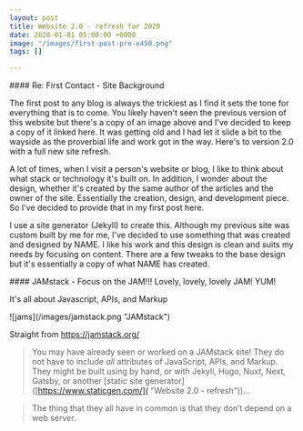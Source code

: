 ```yaml
---
layout: post
title: Website 2.0 - refresh for 2020
date: 2020-01-01 05:00:00 +0000
image: "/images/first-post-pre-x450.png"
tags: []

---
```

\#### Re: First Contact - Site Background

The first post to any blog is always the trickiest as I find it sets the tone for everything that is to come. You likely haven't seen the previous version of this website but there's a copy of an image above and I've decided to keep a copy of it linked here. It was getting old and I had let it slide a bit to the wayside as the proverbial life and work got in the way. Here's to version 2.0 with a full new site refresh.

A lot of times, when I visit a person's website or blog, I like to think about what stack or technology it's built on. In addition, I wonder about the design, whether it's created by the same author of the articles and the owner of the site. Essentially the creation, design, and development piece. So I've decided to provide that in my first post here.

I use a site generator (Jekyll) to create this. Although my previous site was custom built by me for me, I've decided to use something that was created and designed by NAME. I like his work and this design is clean and suits my needs by focusing on content. There are a few tweaks to the base design but it's essentially a copy of what NAME has created.

\#### JAMstack - Focus on the JAM!!! Lovely, lovely, lovely JAM! YUM!

It's all about Javascript, APIs, and Markup

!\[jams\](/images/jamstack.png "JAMstack")

Straight from [<https://jamstack.org/>](<https://jamstack.org/> "JAMstack")

> You may have already seen or worked on a JAMstack site! They do not have to include *all* attributes of JavaScript, APIs, and Markup. They might be built using by hand, or with Jekyll, Hugo, Nuxt, Next, Gatsby, or another \[static site generator\]([https://www.staticgen.com/]( "Website 2.0 - refresh"))...

>

> The thing that they all have in common is that they don’t depend on a web server.